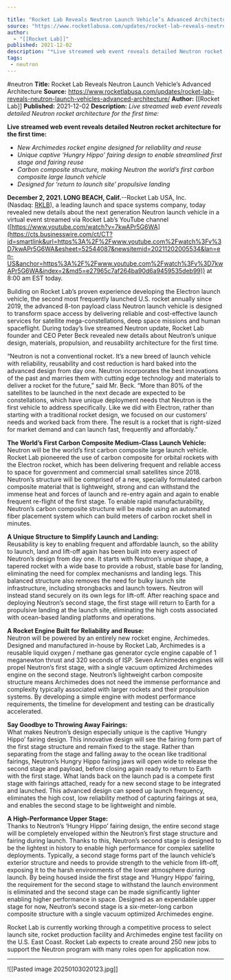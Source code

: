 ```yaml
---

title: "Rocket Lab Reveals Neutron Launch Vehicle’s Advanced Architecture "
source: "https://www.rocketlabusa.com/updates/rocket-lab-reveals-neutron-launch-vehicles-advanced-architecture/"
author:
  - "[[Rocket Lab]]"
published: 2021-12-02
description: "*Live streamed web event reveals detailed Neutron rocket architecture for the first time:*"
tags:
 - neutron
---
```


#neutron
**Title:** Rocket Lab Reveals Neutron Launch Vehicle’s Advanced Architecture 
**Source:** https://www.rocketlabusa.com/updates/rocket-lab-reveals-neutron-launch-vehicles-advanced-architecture/
**Author:** [[Rocket Lab]]
**Published:** 2021-12-02
**Description:** *Live streamed web event reveals detailed Neutron rocket architecture for the first time:*

**Live streamed web event reveals detailed Neutron rocket architecture for the first time:**

- *New Archimedes rocket engine designed for reliability and reuse*
- *Unique captive ‘Hungry Hippo’ fairing design to enable streamlined first stage and fairing reuse*
- *Carbon composite structure, making Neutron the world’s first carbon composite large launch vehicle*
- *Designed for ‘return to launch site’ propulsive landing*

**December 2, 2021. LONG BEACH, Calif.**\--Rocket Lab USA, Inc. (Nasdaq: [RKLB](https://cts.businesswire.com/ct/CT?id=smartlink&url=https%3A%2F%2Finvestors.rocketlabusa.com%2F&esheet=52544087&newsitemid=20211202005534&lan=en-US&anchor=RKLB&index=1&md5=f1219d42e24b98fa87d13e52e4859005)), a leading launch and space systems company, today revealed new details about the next generation Neutron launch vehicle in a virtual event streamed via Rocket Lab’s YouTube channel ([https://www.youtube.com/watch?v=7kwAPr5G6WA](https://cts.businesswire.com/ct/CT?id=smartlink&url=https%3A%2F%2Fwww.youtube.com%2Fwatch%3Fv%3D7kwAPr5G6WA&esheet=52544087&newsitemid=20211202005534&lan=en-US&anchor=https%3A%2F%2Fwww.youtube.com%2Fwatch%3Fv%3D7kwAPr5G6WA&index=2&md5=e27965c7af264ba90d6a9459535deb99)) at 8:00 am EST today.

Building on Rocket Lab’s proven experience developing the Electron launch vehicle, the second most frequently launched U.S. rocket annually since 2019, the advanced 8-ton payload class Neutron launch vehicle is designed to transform space access by delivering reliable and cost-effective launch services for satellite mega-constellations, deep space missions and human spaceflight. During today’s live streamed Neutron update, Rocket Lab founder and CEO Peter Beck revealed new details about Neutron’s unique design, materials, propulsion, and reusability architecture for the first time.

“Neutron is not a conventional rocket. It’s a new breed of launch vehicle with reliability, reusability and cost reduction is hard baked into the advanced design from day one. Neutron incorporates the best innovations of the past and marries them with cutting edge technology and materials to deliver a rocket for the future,” said Mr. Beck. “More than 80% of the satellites to be launched in the next decade are expected to be constellations, which have unique deployment needs that Neutron is the first vehicle to address specifically. Like we did with Electron, rather than starting with a traditional rocket design, we focused on our customers’ needs and worked back from there. The result is a rocket that is right-sized for market demand and can launch fast, frequently and affordably.”

**The World’s First Carbon Composite Medium-Class Launch Vehicle:**  
Neutron will be the world’s first carbon composite large launch vehicle. Rocket Lab pioneered the use of carbon composite for orbital rockets with the Electron rocket, which has been delivering frequent and reliable access to space for government and commercial small satellites since 2018. Neutron’s structure will be comprised of a new, specially formulated carbon composite material that is lightweight, strong and can withstand the immense heat and forces of launch and re-entry again and again to enable frequent re-flight of the first stage. To enable rapid manufacturability, Neutron’s carbon composite structure will be made using an automated fiber placement system which can build meters of carbon rocket shell in minutes.

**A Unique Structure to Simplify Launch and Landing:**  
Reusability is key to enabling frequent and affordable launch, so the ability to launch, land and lift-off again has been built into every aspect of Neutron’s design from day one. It starts with Neutron’s unique shape, a tapered rocket with a wide base to provide a robust, stable base for landing, eliminating the need for complex mechanisms and landing legs. This balanced structure also removes the need for bulky launch site infrastructure, including strongbacks and launch towers. Neutron will instead stand securely on its own legs for lift-off. After reaching space and deploying Neutron’s second stage, the first stage will return to Earth for a propulsive landing at the launch site, eliminating the high costs associated with ocean-based landing platforms and operations.

**A Rocket Engine Built for Reliability and Reuse:**  
Neutron will be powered by an entirely new rocket engine, Archimedes. Designed and manufactured in-house by Rocket Lab, Archimedes is a reusable liquid oxygen / methane gas generator cycle engine capable of 1 meganewton thrust and 320 seconds of ISP. Seven Archimedes engines will propel Neutron’s first stage, with a single vacuum optimized Archimedes engine on the second stage. Neutron’s lightweight carbon composite structure means Archimedes does not need the immense performance and complexity typically associated with larger rockets and their propulsion systems. By developing a simple engine with modest performance requirements, the timeline for development and testing can be drastically accelerated.

**Say Goodbye to Throwing Away Fairings:**  
What makes Neutron’s design especially unique is the captive ‘Hungry Hippo’ fairing design. This innovative design will see the fairing form part of the first stage structure and remain fixed to the stage. Rather than separating from the stage and falling away to the ocean like traditional fairings, Neutron’s Hungry Hippo fairing jaws will open wide to release the second stage and payload, before closing again ready to return to Earth with the first stage. What lands back on the launch pad is a compete first stage with fairings attached, ready for a new second stage to be integrated and launched. This advanced design can speed up launch frequency, eliminates the high cost, low reliability method of capturing fairings at sea, and enables the second stage to be lightweight and nimble.

**A High-Performance Upper Stage:**  
Thanks to Neutron’s ‘Hungry Hippo’ fairing design, the entire second stage will be completely enveloped within the Neutron’s first stage structure and fairing during launch. Thanks to this, Neutron’s second stage is designed to be the lightest in history to enable high performance for complex satellite deployments. Typically, a second stage forms part of the launch vehicle’s exterior structure and needs to provide strength to the vehicle from lift-off, exposing it to the harsh environments of the lower atmosphere during launch. By being housed inside the first stage and ‘Hungry Hippo’ fairing, the requirement for the second stage to withstand the launch environment is eliminated and the second stage can be made significantly lighter enabling higher performance in space. Designed as an expendable upper stage for now, Neutron’s second stage is a six-meter-long carbon composite structure with a single vacuum optimized Archimedes engine.

Rocket Lab is currently working through a competitive process to select launch site, rocket production facility and Archimedes engine test facility on the U.S. East Coast. Rocket Lab expects to create around 250 new jobs to support the Neutron program with many roles open for application now.

---

![[Pasted image 20250103020123.jpg]]